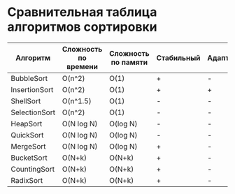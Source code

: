 # Сравнительная таблица алгоритмов сортировки

| Алгоритм      | Сложность по времени | Сложность по памяти | Стабильный | Адаптивный | Online |
|---------------|----------------------|---------------------|------------|------------|--------|
| BubbleSort    | O(n^2)               | O(1)                | +          | -          | -      |
| InsertionSort | O(n^2)               | O(1)                | +          | +          | +      |
| ShellSort     | O(n^1.5)             | O(1)                | -          | -          | -      |
| SelectionSort | O(n^2)               | O(1)                | -          | -          | -      |
| HeapSort      | O(N log N)           | O(log N)            | -          | -          | -      |
| QuickSort     | O(N log N)           | O(log N)            | -          | -          | -      |
| MergeSort     | O(N log N)           | O(log N)            | +          | -          | +      |
| BucketSort    | O(N+k)               | O(N+k)              | +          | -          | +      |
| CountingSort  | O(N+k)               | O(N+k)              | +          | -          | -      |
| RadixSort     | O(N+k)               | O(N+k)              | +          | -          | -      |
